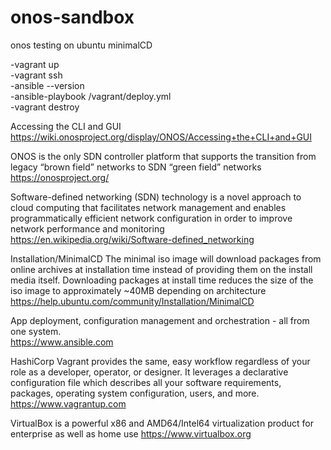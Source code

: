 # onos-sandbox
onos testing on ubuntu minimalCD

-vagrant up  
-vagrant ssh  
-ansible --version  
-ansible-playbook /vagrant/deploy.yml  
-vagrant destroy   

Accessing the CLI and GUI  
https://wiki.onosproject.org/display/ONOS/Accessing+the+CLI+and+GUI

ONOS is the only SDN controller platform that supports the transition from legacy “brown field” networks to SDN “green field” networks
https://onosproject.org/

Software-defined networking (SDN) technology is a novel approach to cloud computing that facilitates network management and enables programmatically efficient network configuration in order to improve network performance and monitoring
https://en.wikipedia.org/wiki/Software-defined_networking

Installation/MinimalCD
The minimal iso image will download packages from online archives at installation time instead of providing them on the install media itself. Downloading packages at install time reduces the size of the iso image to approximately ~40MB depending on architecture  
https://help.ubuntu.com/community/Installation/MinimalCD

App deployment, configuration management and orchestration - all from one system.  
https://www.ansible.com

HashiCorp Vagrant provides the same, easy workflow regardless of your role as a developer, operator, or designer. It leverages a declarative configuration file which describes all your software requirements, packages, operating system configuration, users, and more.  
https://www.vagrantup.com

VirtualBox is a powerful x86 and AMD64/Intel64 virtualization product for enterprise as well as home use
https://www.virtualbox.org
